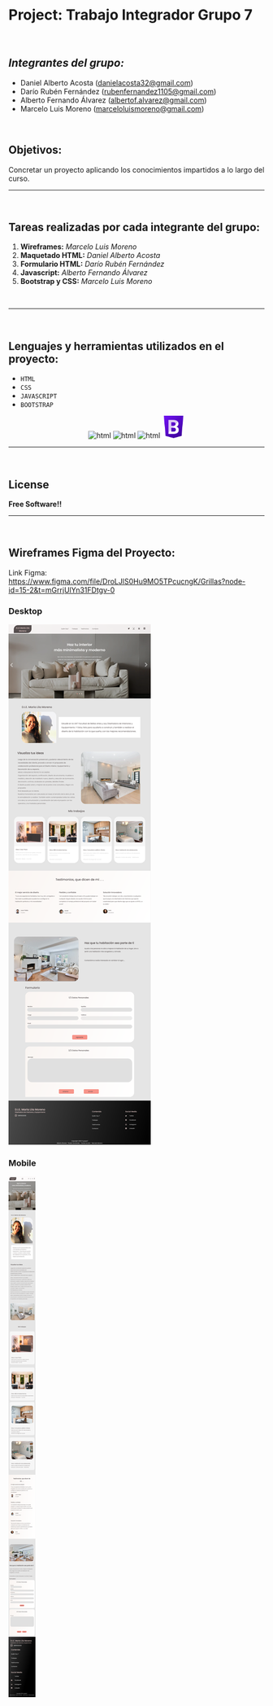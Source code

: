 # Project: Trabajo Integrador Grupo 7  


&nbsp; 
## _Integrantes del grupo:_
- Daniel Alberto Acosta     (danielacosta32@gmail.com)
- Darío Rubén Fernández     (rubenfernandez1105@gmail.com)
- Alberto Fernando Álvarez  (albertof.alvarez@gmail.com)
- Marcelo Luis Moreno       (marceloluismoreno@gmail.com)


&nbsp;
## Objetivos:   

Concretar un proyecto aplicando los conocimientos impartidos a lo largo del curso.

---

&nbsp;
## Tareas realizadas por cada integrante del grupo:   

1. **Wireframes:** *Marcelo Luis Moreno*
2. **Maquetado HTML:** *Daniel Alberto Acosta*
3. **Formulario HTML:** *Darío Rubén Fernández*
4. **Javascript:** *Alberto Fernando Álvarez*
5. **Bootstrap y CSS:** *Marcelo Luis Moreno*

&nbsp;

---


&nbsp;
## Lenguajes y herramientas utilizados en el proyecto:
  
- `HTML` 
- `CSS` 
- `JAVASCRIPT`
- `BOOTSTRAP`
<div>
<p style = 'text-align:center;'>
<img src="https://www.freepnglogos.com/uploads/html5-logo-png/html5-logo-html-logo-0.png" alt="html" width="43px">
<img src="https://img.icons8.com/fluency/256/css3.png" alt="html" width="50px">
<img src="https://img.icons8.com/color/256/html-5--v2.png" alt="html" width="50px">
<img src="https://raw.githubusercontent.com/themedotid/bootstrap-icon/HEAD/docs/bootstrap-icon-css.png" alt="html" width="44px">
</p>
</div>


---

&nbsp;
## License

**Free Software!!**

---
&nbsp;
&nbsp;
## Wireframes Figma del Proyecto:

Link Figma: https://www.figma.com/file/DroLJlS0Hu9MO5TPcucngK/Grillas?node-id=15-2&t=mGrrjUlYn31FDtgv-0
&nbsp;
### Desktop

![figma](https://github.com/MarceloLuisMoreno/TrabajoIntegradorG7/blob/main/assets/wireframe/figma.png?raw=true)


### Mobile

![figma](https://github.com/MarceloLuisMoreno/TrabajoIntegradorG7/blob/main/assets/wireframe/figmaMobile.png?raw=true)

